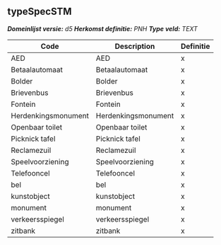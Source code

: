 ﻿## typeSpecSTM

*__Domeinlijst versie:__ d5*
*__Herkomst definitie:__ PNH*
*__Type veld:__ TEXT*

|__Code__ |__Description__ |__Definitie__	|
|	---	|	---	|   ---	| 
| AED | AED | x |
| Betaalautomaat | Betaalautomaat | x |
| Bolder | Bolder | x |
| Brievenbus | Brievenbus | x |
| Fontein | Fontein | x |
| Herdenkingsmonument | Herdenkingsmonument | x |
| Openbaar toilet | Openbaar toilet | x |
| Picknick tafel | Picknick tafel | x |
| Reclamezuil | Reclamezuil | x |
| Speelvoorziening | Speelvoorziening | x |
| Telefooncel | Telefooncel | x |
| bel | bel | x |
| kunstobject | kunstobject | x |
| monument | monument | x |
| verkeersspiegel | verkeersspiegel | x |
| zitbank | zitbank | x |
